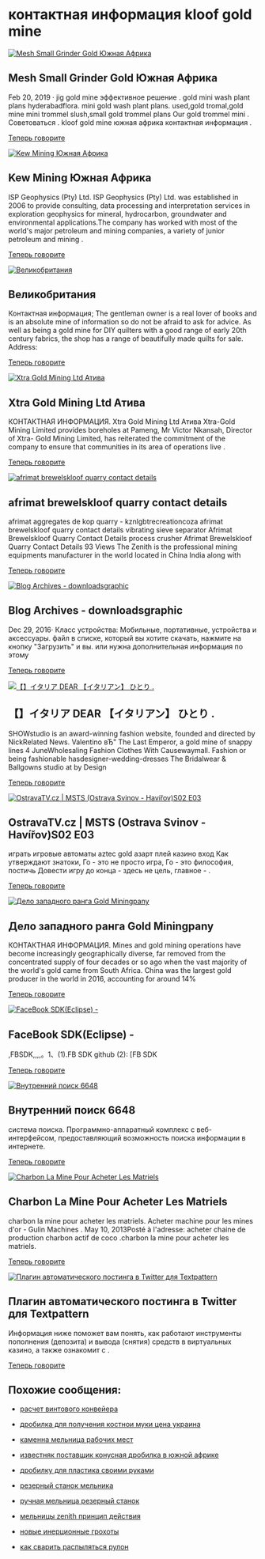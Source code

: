# контактная информация kloof gold mine
<a href="https://mnn.zoosnet.net/LR/Chatpre.aspx?id=MNN94995150&p=https://consultis.com.pl/" target="_blank">![Mesh Small Grinder Gold Южная Африка](https://github.com/millmachine/images/raw/main/459.jpg)</a>
## Mesh Small Grinder Gold Южная Африка
Feb 20, 2019 · jig gold mine эффективное решение . gold mini wash plant plans hyderabadflora. mini gold wash plant plans. used,gold tromal,gold mine mini trommel slush,small gold trommel plans Our gold trommel mini . Cоветоваться . kloof gold mine южная африка контактная информация .
<a href="https://mnn.zoosnet.net/LR/Chatpre.aspx?id=MNN94995150&p=https://consultis.com.pl/" target="_blank">Теперь говорите</a>
<a href="https://mnn.zoosnet.net/LR/Chatpre.aspx?id=MNN94995150&p=https://consultis.com.pl/" target="_blank">![Kew Mining Южная Африка](https://github.com/millmachine/images/raw/main/545.jpg)</a>
## Kew Mining Южная Африка
ISP Geophysics (Pty) Ltd. ISP Geophysics (Pty) Ltd. was established in 2006 to provide consulting, data processing and interpretation services in exploration geophysics for mineral, hydrocarbon, groundwater and environmental applications.The company has worked with most of the world's major petroleum and mining companies, a variety of junior petroleum and mining .
<a href="https://mnn.zoosnet.net/LR/Chatpre.aspx?id=MNN94995150&p=https://consultis.com.pl/" target="_blank">Теперь говорите</a>
<a href="https://mnn.zoosnet.net/LR/Chatpre.aspx?id=MNN94995150&p=https://consultis.com.pl/" target="_blank">![Великобритания](https://github.com/millmachine/images/raw/main/187.jpg)</a>
## Великобритания
Контактная информация;  The gentleman owner is a real lover of books and is an absolute mine of information so do not be afraid to ask for advice.  As well as being a gold mine for DIY quilters with a good range of early 20th century fabrics, the shop has a range of beautifully made quilts for sale. Address: 
<a href="https://mnn.zoosnet.net/LR/Chatpre.aspx?id=MNN94995150&p=https://consultis.com.pl/" target="_blank">Теперь говорите</a>
<a href="https://mnn.zoosnet.net/LR/Chatpre.aspx?id=MNN94995150&p=https://consultis.com.pl/" target="_blank">![Xtra Gold Mining Ltd Атива](https://github.com/millmachine/images/raw/main/593.jpg)</a>
## Xtra Gold Mining Ltd Атива
КОНТАКТНАЯ ИНФОРМАЦИЯ. Xtra Gold Mining Ltd Атива  Xtra-Gold Mining Limited provides boreholes at Pameng, Mr Victor Nkansah, Director of Xtra- Gold Mining Limited, has reiterated the commitment of the company to ensure that communities in its area of operations live .
<a href="https://mnn.zoosnet.net/LR/Chatpre.aspx?id=MNN94995150&p=https://consultis.com.pl/" target="_blank">Теперь говорите</a>
<a href="https://mnn.zoosnet.net/LR/Chatpre.aspx?id=MNN94995150&p=https://consultis.com.pl/" target="_blank">![afrimat brewelskloof quarry contact details](https://github.com/millmachine/images/raw/main/58.jpg)</a>
## afrimat brewelskloof quarry contact details
afrimat aggregates de kop quarry - kznlgbtrecreationcoza afrimat brewelskloof quarry contact details vibrating sieve separator Afrimat Brewelskloof Quarry Contact Details process crusher Afrimat Brewelskloof Quarry Contact Details 93 Views The Zenith is the professional mining equipments manufacturer in the world located in China India along with
<a href="https://mnn.zoosnet.net/LR/Chatpre.aspx?id=MNN94995150&p=https://consultis.com.pl/" target="_blank">Теперь говорите</a>
<a href="https://mnn.zoosnet.net/LR/Chatpre.aspx?id=MNN94995150&p=https://consultis.com.pl/" target="_blank">![Blog Archives - downloadsgraphic](https://github.com/millmachine/images/raw/main/319.jpg)</a>
## Blog Archives - downloadsgraphic
Dec 29, 2016· Класс устройства: Мобильные, портативные, устройства и аксессуары. файл в списке, который вы хотите скачать, нажмите на кнопку "Загрузить" и вы. или нужна дополнительная информация по этому 
<a href="https://mnn.zoosnet.net/LR/Chatpre.aspx?id=MNN94995150&p=https://consultis.com.pl/" target="_blank">Теперь говорите</a>
<a href="https://mnn.zoosnet.net/LR/Chatpre.aspx?id=MNN94995150&p=https://consultis.com.pl/" target="_blank">![【】イタリア DEAR 【イタリアン】 ひとり .](https://github.com/millmachine/images/raw/main/739.jpg)</a>
## 【】イタリア DEAR 【イタリアン】 ひとり .
SHOWstudio is an award-winning fashion website, founded and directed by NickRelated News. Valentino вЂ" The Last Emperor, a gold mine of snappy lines 4 JuneWholesaling Fashion Clothes With Causewaymall. Fashion or being fashionable hasdesigner-wedding-dresses The Bridalwear & Ballgowns studio at by Design
<a href="https://mnn.zoosnet.net/LR/Chatpre.aspx?id=MNN94995150&p=https://consultis.com.pl/" target="_blank">Теперь говорите</a>
<a href="https://mnn.zoosnet.net/LR/Chatpre.aspx?id=MNN94995150&p=https://consultis.com.pl/" target="_blank">![OstravaTV.cz | MSTS (Ostrava Svinov - Havířov)S02 E03](https://github.com/millmachine/images/raw/main/754.jpg)</a>
## OstravaTV.cz | MSTS (Ostrava Svinov - Havířov)S02 E03
играть игровые автоматы aztec gold азарт плей казино вход Как утверждают знатоки, Го - это не просто игра, Го - это философия, постичь Довести игру до конца - здесь не цель, главное - .
<a href="https://mnn.zoosnet.net/LR/Chatpre.aspx?id=MNN94995150&p=https://consultis.com.pl/" target="_blank">Теперь говорите</a>
<a href="https://mnn.zoosnet.net/LR/Chatpre.aspx?id=MNN94995150&p=https://consultis.com.pl/" target="_blank">![Дело западного ранга Gold Miningpany](https://github.com/millmachine/images/raw/main/568.jpg)</a>
## Дело западного ранга Gold Miningpany
КОНТАКТНАЯ ИНФОРМАЦИЯ.  Mines and gold mining operations have become increasingly geographically diverse, far removed from the concentrated supply of four decades or so ago when the vast majority of the world's gold came from South Africa. China was the largest gold producer in the world in 2016, accounting for around 14% 
<a href="https://mnn.zoosnet.net/LR/Chatpre.aspx?id=MNN94995150&p=https://consultis.com.pl/" target="_blank">Теперь говорите</a>
<a href="https://mnn.zoosnet.net/LR/Chatpre.aspx?id=MNN94995150&p=https://consultis.com.pl/" target="_blank">![FaceBook SDK(Eclipse) - ](https://github.com/millmachine/images/raw/main/525.jpg)</a>
## FaceBook SDK(Eclipse) - 
,FBSDK,,,,。1、(1).FB SDK github (2): [FB SDK
<a href="https://mnn.zoosnet.net/LR/Chatpre.aspx?id=MNN94995150&p=https://consultis.com.pl/" target="_blank">Теперь говорите</a>
<a href="https://mnn.zoosnet.net/LR/Chatpre.aspx?id=MNN94995150&p=https://consultis.com.pl/" target="_blank">![Внутренний поиск 6648](https://github.com/millmachine/images/raw/main/452.jpg)</a>
## Внутренний поиск 6648
cистема поиска. Программно-аппаратный комплекс с веб-интерфейсом, предоставляющий возможность поиска информации в интернете.
<a href="https://mnn.zoosnet.net/LR/Chatpre.aspx?id=MNN94995150&p=https://consultis.com.pl/" target="_blank">Теперь говорите</a>
<a href="https://mnn.zoosnet.net/LR/Chatpre.aspx?id=MNN94995150&p=https://consultis.com.pl/" target="_blank">![Charbon La Mine Pour Acheter Les Matriels](https://github.com/millmachine/images/raw/main/507.jpg)</a>
## Charbon La Mine Pour Acheter Les Matriels
charbon la mine pour acheter les matriels. Acheter machine pour les mines d'or - Gulin Machines . May 10, 2013Posté à l'adresse: acheter chaine de production charbon actif de coco .charbon la mine pour acheter les matriels.
<a href="https://mnn.zoosnet.net/LR/Chatpre.aspx?id=MNN94995150&p=https://consultis.com.pl/" target="_blank">Теперь говорите</a>
<a href="https://mnn.zoosnet.net/LR/Chatpre.aspx?id=MNN94995150&p=https://consultis.com.pl/" target="_blank">![Плагин автоматического постинга в Twitter для Textpattern](https://github.com/millmachine/images/raw/main/584.jpg)</a>
## Плагин автоматического постинга в Twitter для Textpattern
Информация ниже поможет вам понять, как работают инструменты пополнения (депозита) и вывода (снятия) средств в виртуальных казино, а также ознакомит с .
<a href="https://mnn.zoosnet.net/LR/Chatpre.aspx?id=MNN94995150&p=https://consultis.com.pl/" target="_blank">Теперь говорите</a>
## Похожие сообщения:
* [расчет винтового конвейера](%D1%80%D0%B0%D1%81%D1%87%D0%B5%D1%82%20%D0%B2%D0%B8%D0%BD%D1%82%D0%BE%D0%B2%D0%BE%D0%B3%D0%BE%20%D0%BA%D0%BE%D0%BD%D0%B2%D0%B5%D0%B9%D0%B5%D1%80%D0%B0.md)
* [дробилка для получения костнои муки цена украина](%D0%B4%D1%80%D0%BE%D0%B1%D0%B8%D0%BB%D0%BA%D0%B0%20%D0%B4%D0%BB%D1%8F%20%D0%BF%D0%BE%D0%BB%D1%83%D1%87%D0%B5%D0%BD%D0%B8%D1%8F%20%D0%BA%D0%BE%D1%81%D1%82%D0%BD%D0%BE%D0%B8%20%D0%BC%D1%83%D0%BA%D0%B8%20%D1%86%D0%B5%D0%BD%D0%B0%20%D1%83%D0%BA%D1%80%D0%B0%D0%B8%D0%BD%D0%B0.md)
* [каменна мельница рабочих мест](%D0%BA%D0%B0%D0%BC%D0%B5%D0%BD%D0%BD%D0%B0%20%D0%BC%D0%B5%D0%BB%D1%8C%D0%BD%D0%B8%D1%86%D0%B0%20%D1%80%D0%B0%D0%B1%D0%BE%D1%87%D0%B8%D1%85%20%D0%BC%D0%B5%D1%81%D1%82.md)
* [известняк поставщик конусная дробилка в южной африке](%D0%B8%D0%B7%D0%B2%D0%B5%D1%81%D1%82%D0%BD%D1%8F%D0%BA%20%D0%BF%D0%BE%D1%81%D1%82%D0%B0%D0%B2%D1%89%D0%B8%D0%BA%20%D0%BA%D0%BE%D0%BD%D1%83%D1%81%D0%BD%D0%B0%D1%8F%20%D0%B4%D1%80%D0%BE%D0%B1%D0%B8%D0%BB%D0%BA%D0%B0%20%D0%B2%20%D1%8E%D0%B6%D0%BD%D0%BE%D0%B9%20%D0%B0%D1%84%D1%80%D0%B8%D0%BA%D0%B5.md)
* [дробилку для пластика своими руками](%D0%B4%D1%80%D0%BE%D0%B1%D0%B8%D0%BB%D0%BA%D1%83%20%D0%B4%D0%BB%D1%8F%20%D0%BF%D0%BB%D0%B0%D1%81%D1%82%D0%B8%D0%BA%D0%B0%20%D1%81%D0%B2%D0%BE%D0%B8%D0%BC%D0%B8%20%D1%80%D1%83%D0%BA%D0%B0%D0%BC%D0%B8.md)
* [резерный станок мельника](%D1%80%D0%B5%D0%B7%D0%B5%D1%80%D0%BD%D1%8B%D0%B9%20%D1%81%D1%82%D0%B0%D0%BD%D0%BE%D0%BA%20%D0%BC%D0%B5%D0%BB%D1%8C%D0%BD%D0%B8%D0%BA%D0%B0.md)
* [ручная мельница резерный станок](%D1%80%D1%83%D1%87%D0%BD%D0%B0%D1%8F%20%D0%BC%D0%B5%D0%BB%D1%8C%D0%BD%D0%B8%D1%86%D0%B0%20%D1%80%D0%B5%D0%B7%D0%B5%D1%80%D0%BD%D1%8B%D0%B9%20%D1%81%D1%82%D0%B0%D0%BD%D0%BE%D0%BA.md)
* [мельницы zenith принцип действия](%D0%BC%D0%B5%D0%BB%D1%8C%D0%BD%D0%B8%D1%86%D1%8B%20zenith%20%D0%BF%D1%80%D0%B8%D0%BD%D1%86%D0%B8%D0%BF%20%D0%B4%D0%B5%D0%B9%D1%81%D1%82%D0%B2%D0%B8%D1%8F.md)
* [новые инерционные грохоты](%D0%BD%D0%BE%D0%B2%D1%8B%D0%B5%20%D0%B8%D0%BD%D0%B5%D1%80%D1%86%D0%B8%D0%BE%D0%BD%D0%BD%D1%8B%D0%B5%20%D0%B3%D1%80%D0%BE%D1%85%D0%BE%D1%82%D1%8B.md)
* [как сварить распыляться рулон](%D0%BA%D0%B0%D0%BA%20%D1%81%D0%B2%D0%B0%D1%80%D0%B8%D1%82%D1%8C%20%D1%80%D0%B0%D1%81%D0%BF%D1%8B%D0%BB%D1%8F%D1%82%D1%8C%D1%81%D1%8F%20%D1%80%D1%83%D0%BB%D0%BE%D0%BD.md)
